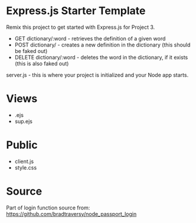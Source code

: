 Express.js Starter Template
=================
Remix this project to get started with Express.js for Project 3. 

* GET dictionary/:word - retrieves the definition of a given word
* POST dictionary/ - creates a new definition in the dictionary (this should be faked out)
* DELETE dictionary/:word - deletes the word in the dictionary, if it exists (this is also faked out)

server.js - this is where your project is initialized and your Node app starts. 

Views
=====
* .ejs
* sup.ejs


Public 
======
* client.js
* style.css

Source
======
Part of login function source from: https://github.com/bradtraversy/node_passport_login



